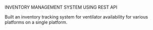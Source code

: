 INVENTORY MANAGEMENT SYSTEM USING REST API

Built an inventory tracking system for ventilator availability for various platforms on a single platform.
